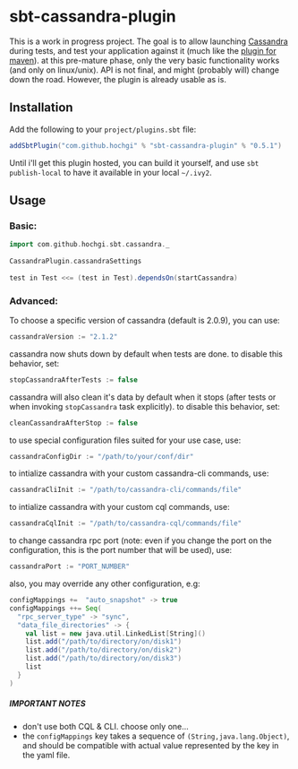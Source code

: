 sbt-cassandra-plugin
====================

This is a work in progress project.  The goal is to allow launching [Cassandra](http://cassandra.apache.org) during tests, and test your application against it (much like the [plugin for maven](http://mojo.codehaus.org/cassandra-maven-plugin)).
at this pre-mature phase, only the very basic functionality works (and only on linux/unix). API is not final, and might (probably will) change down the road.
However, the plugin is already usable as is.

## Installation ##
Add the following to your `project/plugins.sbt` file:
```scala
addSbtPlugin("com.github.hochgi" % "sbt-cassandra-plugin" % "0.5.1")
```
Until i'll get this plugin hosted, you can build it yourself, and use `sbt publish-local` to have it available in your local `~/.ivy2`.

## Usage ##
### Basic: ###
```scala
import com.github.hochgi.sbt.cassandra._
    
CassandraPlugin.cassandraSettings
   
test in Test <<= (test in Test).dependsOn(startCassandra)
``` 
### Advanced: ##
To choose a specific version of cassandra (default is 2.0.9), you can use:
```scala
cassandraVersion := "2.1.2"
```
cassandra now shuts down by default when tests are done. to disable this behavior, set:
```scala
stopCassandraAfterTests := false
```
cassandra will also clean it's data by default when it stops (after tests or when invoking `stopCassandra` task explicitly). to disable this behavior, set:
```scala
cleanCassandraAfterStop := false
```
to use special configuration files suited for your use case, use:
```scala
cassandraConfigDir := "/path/to/your/conf/dir"
```
to intialize cassandra with your custom cassandra-cli commands, use:
```scala
cassandraCliInit := "/path/to/cassandra-cli/commands/file"
```
to intialize cassandra with your custom cql commands, use:
```scala
cassandraCqlInit := "/path/to/cassandra-cql/commands/file"
```
to change cassandra rpc port (note: even if you change the port on the configuration, this is the port number that will be used), use:
```scala
cassandraPort := "PORT_NUMBER"
```
also, you may override any other configuration, e.g:
```scala
configMappings +=  "auto_snapshot" -> true
configMappings ++= Seq(
  "rpc_server_type" -> "sync", 
  "data_file_directories" -> {
    val list = new java.util.LinkedList[String]()
    list.add("/path/to/directory/on/disk1")
    list.add("/path/to/directory/on/disk2")
    list.add("/path/to/directory/on/disk3")
    list
  }
)
```
##### IMPORTANT NOTES #####
* don't use both CQL & CLI. choose only one...
* the `configMappings` key takes a sequence of `(String,java.lang.Object)`, and should be compatible with actual value represented by the key in the yaml file.
